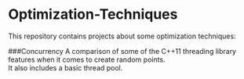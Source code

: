 # Optimization-Techniques

This repository contains projects about some optimization techniques:

###Concurrency 
A comparison of some of the C++11 threading library features when it comes to create random points.  
It also includes a basic thread pool.

